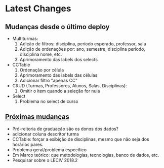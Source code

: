 # Latest Changes

## Mudanças desde o último deploy

- Multiturmas:
  1. Adição de filtros: disciplina, período esperado, professor, sala
  2. Adição de ordenações por: ano, semestre, disciplina período, disciplina nome, etc.
  3. Aprimoramento das labels dos selects
- CCTable
  1. Ordenação por célula
  2. Aprimoramento das labels das células
  3. Adicionar filtro "apenas CC"
- CRUD (Turmas, Professores, Alunos, Salas, Disciplinas):
  1. Omitir o item quando a seleção for nula
- Select
  1. Problema no select de curso

## [Próximas mudanças](https://github.com/jvfd3/timetabling-UENF/issues/461)

- Pró-reitoria de graduação são os donos dos dados?
- adicionar coluna descritor turma
- CCTable: forçar a exibição de disciplinas, mesmo que não seja dos horários pares.
- Problema geral/problema específico
- Em Marco teórico: que metodologias, tecnologias, banco de dados, etc.
- Pesquisar sobre o LECIV 2018.2
